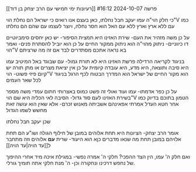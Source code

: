 [[רעיונות ימי חמישי עם הרב יצחק בן דוד]]
#פרשה 
2024-10-07
16:12

כי חלק הוי"ה עמו יעקב חבל נחלתו,
כאן בעצם אנו רואים כי ישראל הם נחלת הוי"V
כמו עם ללא ארץ וארץ ללא עם
האל הוא חסר נחלה, ויוצר לעצמו עם שהם הם נחלתו

על כן משה מזהיר את העם- שירת האזינו היא תמצית הסיפור- יש כאן יחסים סימביוטיים דו כיווניים-
ניתוק מהוי"ה הוא ניתוק ממקור החיים
על כן הוא יוביל להסתרת פנים- ואמר הוי"V בא נראה אתכם מסתדרים לבד אם זה מה שרציתם

בניגוד לקריאה הרדילה פרשת האזינו היא לא תורת גמול- עם שבוגד באל המיטיב עמו
היא סיבה ותוצאה, היא מדע, היא עובדה קיומית
על כן אין יציאת מצרים או מתן תורה
יש קיום פיזי פשוט- הוי"V הוא מקור החיים של ישראל
הוא המדרך הבטוח לכף הרגל בניגוד לכל שאר העמים

על כן כפר אדמתו- עמו
ועוד
ואולי זה פשט כמוס באצרותי חתום עמדי
משה מספר בשירת האזינו לעם סוד גדול-
הסיבה לאי הכליה היא שם הוי"V הטמון בתוכם
בדיוק כמו אחר חטא העדל
אמרתי אפאינהם אשביתה מאנוש זכרם-
אלא שאין הוא עושה זאת מחשש לשמו הגדול

שכן יעקב חבל נחלתו

אומר הרב יצחק-
הציונות היא תחת אלוהים במובן של חילוף
הגולה ושו"ע הם תחת אלויהם במובן תחת
מה שנאו מדברים כןא הוא היעוד- שרית **עם** אלוהים
וזה מתחבר ל[[עד הויה|עד הויה]]

ואם חלק ה' עמו, הין הצד ההפכי?
חלקי ה' אמרה נפשי- במגילת איכה מיד אחרי ההיפוך של נחפש דרכינו ונחקורה
וכן- ה' מנת חלקי  אתה תומיך גורלי.
